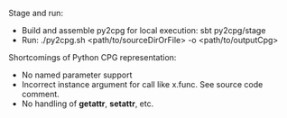 Stage and run:
  - Build and assemble py2cpg for local execution: sbt py2cpg/stage
  - Run: ./py2cpg.sh <path/to/sourceDirOrFile> -o <path/to/outputCpg>
       
Shortcomings of Python CPG representation:
  - No named parameter support
  - Incorrect instance argument for call like x.func.
    See source code comment.
  - No handling of __getattr__, __setattr__, etc.   

